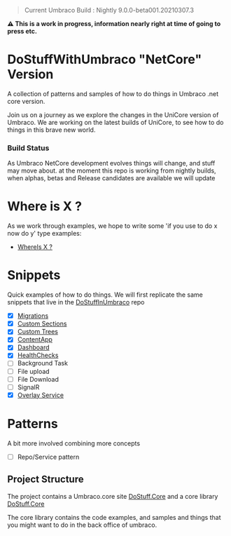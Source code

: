 > Current Umbraco Build : Nightly 9.0.0-beta001.20210307.3

**⚠ This is a work in progress, information nearly right at time of going to press etc.**

# DoStuffWithUmbraco "NetCore" Version

A collection of patterns and samples of how to do things in Umbraco .net core version.

Join us on a journey as we explore the changes in the UniCore version of Umbraco. 
We are working on the latest builds of UniCore, to see how to do things in this brave new world. 

### Build Status
As Umbraco NetCore development evolves things will change, and stuff may move about. at the moment this repo is working from nightly builds, when alphas, betas and Release candidates are available we will update 

# Where is X ?
As we work through examples, we hope to write some 'if you use to do x now do y' type examples:

- [WhereIs X ?](WhereIs/readme.md)

# Snippets
Quick examples of how to do things. We will first replicate the same snippets that live in the [DoStuffInUmbraco](https://github.com/KevinJump/DoStuffWithUmbraco/tree/v8) repo

- [x] [Migrations](./src/DoStuff.Core/Migrations/)
- [x] [Custom Sections](./src/DoStuff.Core/Sections/)
- [x] [Custom Trees](./src/DoStuff.Core/Trees/)
- [x] [ContentApp](./src/DoStuff.Core/ContentApp/)
- [x] [Dashboard](./src/DoStuff.Core/App_Plugins/DoStuff.Dashboard/)
- [x] [HealthChecks](./src/DoStuff.Core/HealthChecks/)
- [ ] Background Task
- [ ] File upload
- [ ] File Download
- [ ] SignalR 
- [x] [Overlay Service](./src/DoStuff.Core/App_Plugins/DoStuff.Dashboard/)

# Patterns
A bit more involved combining more concepts

- [ ] Repo/Service pattern


## Project Structure 
The project contains a Umbraco.core site [DoStuff.Core](./src/DoStuff.Site/) and a core library [DoStuff.Core](./src/DoStuff.Core/)

The core library contains the code examples, and samples and things that you might want to do in the back office of umbraco.